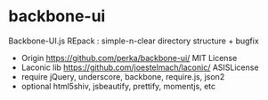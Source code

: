 backbone-ui
===========

Backbone-UI.js REpack : simple-n-clear directory structure + bugfix

* Origin https://github.com/perka/backbone-ui/ MIT License
* Laconic lib https://github.com/joestelmach/laconic/ ASISLicense
* require jQuery, underscore, backbone, require.js, json2
* optional html5shiv, jsbeautify, prettify, momentjs, etc
